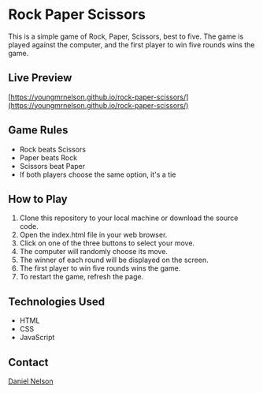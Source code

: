 # Rock Paper Scissors

This is a simple game of Rock, Paper, Scissors, best to five. The game is played against the computer, and the first player to win five rounds wins the game.

## Live Preview

[https://youngmrnelson.github.io/rock-paper-scissors/](https://youngmrnelson.github.io/rock-paper-scissors/)

## Game Rules

- Rock beats Scissors
- Paper beats Rock
- Scissors beat Paper
- If both players choose the same option, it's a tie

## How to Play

1. Clone this repository to your local machine or download the source code.
2. Open the index.html file in your web browser.
3. Click on one of the three buttons to select your move.
4. The computer will randomly choose its move.
5. The winner of each round will be displayed on the screen.
6. The first player to win five rounds wins the game.
7. To restart the game, refresh the page.

## Technologies Used

- HTML
- CSS
- JavaScript

## Contact

[Daniel Nelson](https://www.linkedin.com/in/daniel-nelson-9151a6212/)

